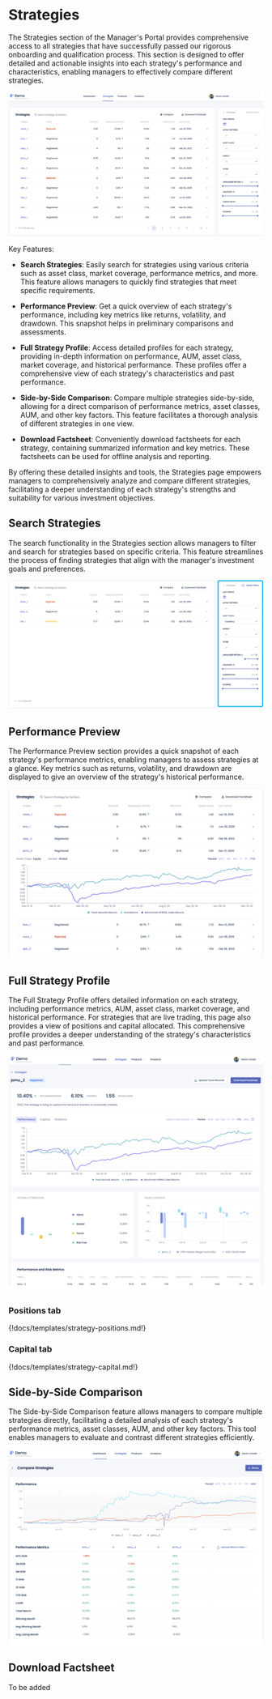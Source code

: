 # Strategies

The Strategies section of the Manager's Portal provides comprehensive access to all strategies that have successfully passed our rigorous onboarding and qualification process. This section is designed to offer detailed and actionable insights into each strategy's performance and characteristics, enabling managers to effectively compare different strategies.

![Strategies](../images/managers-strategies.png)

Key Features:

- **Search Strategies**: Easily search for strategies using various criteria such as asset class, market coverage, performance metrics, and more. This feature allows managers to quickly find strategies that meet specific requirements.

- **Performance Preview**: Get a quick overview of each strategy's performance, including key metrics like returns, volatility, and drawdown. This snapshot helps in preliminary comparisons and assessments.

- **Full Strategy Profile**: Access detailed profiles for each strategy, providing in-depth information on performance, AUM, asset class, market coverage, and historical performance. These profiles offer a comprehensive view of each strategy's characteristics and past performance.

- **Side-by-Side Comparison**: Compare multiple strategies side-by-side, allowing for a direct comparison of performance metrics, asset classes, AUM, and other key factors. This feature facilitates a thorough analysis of different strategies in one view.

- **Download Factsheet**: Conveniently download factsheets for each strategy, containing summarized information and key metrics. These factsheets can be used for offline analysis and reporting.

By offering these detailed insights and tools, the Strategies page empowers managers to comprehensively analyze and compare different strategies, facilitating a deeper understanding of each strategy's strengths and suitability for various investment objectives.

## Search Strategies

The search functionality in the Strategies section allows managers to filter and search for strategies based on specific criteria. This feature streamlines the process of finding strategies that align with the manager's investment goals and preferences.

![Search Strategies](../images/managers-strategies-search-filters.png)

## Performance Preview

The Performance Preview section provides a quick snapshot of each strategy's performance metrics, enabling managers to assess strategies at a glance. Key metrics such as returns, volatility, and drawdown are displayed to give an overview of the strategy's historical performance.

![Performance Preview](../images/managers-strategies-performance-preview.png)

## Full Strategy Profile

The Full Strategy Profile offers detailed information on each strategy, including performance metrics, AUM, asset class, market coverage, and historical performance. For strategies that are live trading, this page also provides a view of positions and capital allocated. This comprehensive profile provides a deeper understanding of the strategy's characteristics and past performance.

![Full Strategy Profile](../images/managers-strategies-full-profile.png)

### Positions tab

{!docs/templates/strategy-positions.md!}

### Capital tab

{!docs/templates/strategy-capital.md!}

## Side-by-Side Comparison

The Side-by-Side Comparison feature allows managers to compare multiple strategies directly, facilitating a detailed analysis of each strategy's performance metrics, asset classes, AUM, and other key factors. This tool enables managers to evaluate and contrast different strategies efficiently.

![Side-by-Side Comparison](../images/managers-strategies-compare.png)

## Download Factsheet

To be added